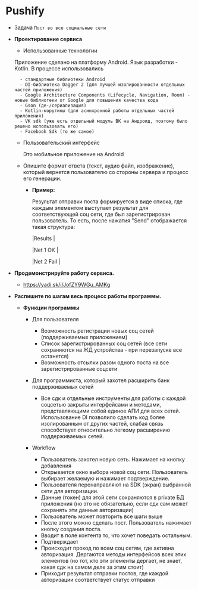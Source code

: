 # Pushify
- Задача `Пост во все социальные сети`
- **Проектирование сервиса**
    - Использованные технологии
     
     Приложение сделано на платформу Android. Язык разработки - Kotlin. В процессе использовались
     
        - стандартные библиотеки Android
        - DI-библиотека Dagger 2 (для лучшей изолированности отдельных частей приложения)
        - Google Architecture Components (Lifecycle, Navigation, Room) - новые библиотеки от Google для повышения качества кода
        - Gson (де-/сериализация)
        - Kotlin-корутины (для асинхронной работы отдельных частей приложения)
        - VK sdk (уже есть отдельный модуль ВК на Андроид, поэтому было решено использовать его)
        - Facebook Sdk (то же самое)
        
    - Пользовательский интерфейс

      Это мобильное приложение на Android
      
    - Опишите формат ответа (текст, аудио файл, изображение), который вернется пользователю со стороны сервера и процесс его генерации.
        - **Пример:**

            Результат отправки поста формируется в виде списка, где каждым элементом выступает результат для соответствующей соц сети, где был зарегистрирован пользователь.
            То есть, после нажатия "Send" отображается такая структура:

            |Results          |
            
            |Net 1       OK   |
            
            |Net 2       Fail |

- **Продемонстрируйте работу сервиса.**
    - https://yadi.sk/i/JofZY9WGu_AMKg

- **Распишите по шагам весь процесс работы программы.**
    - **Функции программы**

        - Для пользователя

            - Возможность регистрации новых соц сетей (поддерживаемых приложением)
            - Список зарегистрированных соц сетей (все сети сохраняются на ЖД устройства - при перезапуске все останется)
            - Возможность отсылки разом одного поста на все зарегистрированные соцсети
        - Для программиста, который захотел расширить банк поддерживаемых сетей

            - Все сдк и отдельные инструменты для работы с каждой соцсетью закрыты интерфейсами и методами, представляющими собой единое АПИ для всех сетей. Использование DI позволило
            сделать код более изолированным от других частей, слабая связь способствует относительно легкому расширению поддерживаемых сетей.

        - Workflow

            - Пользователь захотел новую сеть. Нажимает на кнопку добавления
            - Открывается окно выбора новой соц сети. Пользователь выбирает желаемую и нажимает подтверждение.
            - Пользователя перенаправляют на SDK (экран) выбранной сети для авторизации.
            - Данные (токен) для этой сети сохраняются в private БД приложения (но это не обязательно, если сдк сам может сохранять эти данные авторизации)
            - Пользователь может повторить все шаги выше
            - После этого можно сделать пост. Пользователь нажимает кнопку создания поста.
            - Вводит в поле контента то, что хочет поведать остальным.
            - Подтверждает
            - Происходит проход по всем соц сетям, где активна авторизация. Дергаются методы интерфейсов всех этих элементов (но тот, кто эти элементы дергает, не знает, какая сдк на самом деле за этим стоит)
            - Приходит результат отправки постов, где каждой авторизации соответствует статус отправки
